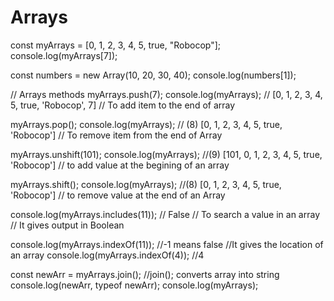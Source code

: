 # Arrays

const myArrays = [0, 1, 2, 3, 4, 5, true, "Robocop"];
console.log(myArrays[7]);

const numbers = new Array(10, 20, 30, 40);
console.log(numbers[1]);

// Arrays methods
myArrays.push(7);
console.log(myArrays); // [0, 1, 2, 3, 4, 5, true, 'Robocop', 7]
// To add item to the end of array

myArrays.pop();
console.log(myArrays); // (8) [0, 1, 2, 3, 4, 5, true, 'Robocop']
// To remove item from the end of Array

myArrays.unshift(101);
console.log(myArrays); //(9) [101, 0, 1, 2, 3, 4, 5, true, 'Robocop']
// to add value at the begining of an array

myArrays.shift();
console.log(myArrays); //(8) [0, 1, 2, 3, 4, 5, true, 'Robocop']
// to remove value at the end of an Array

console.log(myArrays.includes(11)); // False
// To search a value in an array
// It gives output in Boolean

console.log(myArrays.indexOf(11)); //-1 means false
//It gives the location of an array
console.log(myArrays.indexOf(4)); //4

const newArr = myArrays.join();
//join(); converts array into string
console.log(newArr, typeof newArr);
console.log(myArrays);
